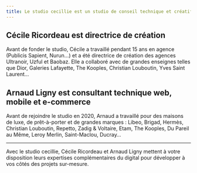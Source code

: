 ```yaml
---
title: Le studio cecillie est un studio de conseil technique et créatif
---
```


## Cécile Ricordeau est directrice de création

Avant de fonder le studio, Cécile a travaillé pendant 15 ans en agence (Publicis Sapient, Nurun…) et a été directrice de création des agences Ultranoir, Uzful et Baobaz. Elle a collaboré avec de grandes enseignes telles que Dior, Galeries Lafayette, The Kooples, Christian Louboutin, Yves Saint Laurent…

## Arnaud Ligny est consultant technique web, mobile et e-commerce

Avant de rejoindre le studio en 2020, Arnaud a travaillé pour des maisons de luxe, de prêt-à-porter et de grandes marques : Libeo, Brigad, Hermès, Christian Louboutin, Repetto, Zadig & Voltaire, Etam, The Kooples, Du Pareil au Même, Leroy Merlin, Saint-Maclou, Ducray…

---

Avec le studio cecillie, Cécile Ricordeau et Arnaud Ligny mettent à votre disposition leurs expertises complémentaires du digital pour développer à vos côtés des projets sur-mesure.
